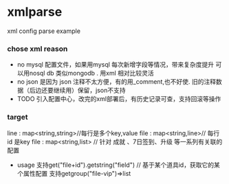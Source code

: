# xmlparse 
xml config parse example

### chose xml reason  
- no mysql
配置文件，如果用mysql 每次新增字段等情况，带来复杂度提升
可以用nosql db 类似mongodb .
用xml 相对比较灵活
- no json 
是因为 json 注释不太方便，有的用_comment,也不好使. 
旧的注释数据（后边还要继续用）保留，json不支持
- TODO 
 引入配置中心，改完的xml部署后，有历史记录可查，支持回滚等操作
###  target
 line : map<string,string>//每行是多个key,value
 file : map<string,line>// 每行id 是key
 file : map<string,list<line>> // 针对 成就 、7日签到、升级 等一系列有关联的配置
- usage
支持get("file+id").getstring("field")  // 基于某个道具id，获取它的某个属性配置
支持getgroup("file-vip")=>list<line>
